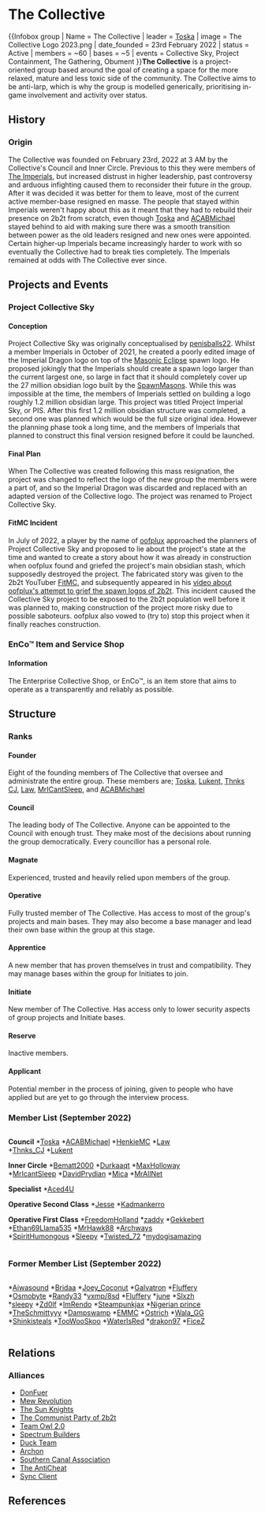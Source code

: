 # The Collective

{{Infobox group
| Name = The Collective
| leader = [Toska](https://2b2t.miraheze.org/wiki/Toska)
| image = The Collective Logo 2023.png
| date_founded = 23rd February 2022
| status = Active
| members = ~60
| bases = ~5
| events = Collective Sky, Project Containment, The Gathering, Obument
}}**The Collective** is a project-oriented group based around the goal of creating a space for the more relaxed, mature and less toxic side of the community. The Collective aims to be anti-larp, which is why the group is modelled generically, prioritising in-game involvement and activity over status.

## History
### Origin
The Collective was founded on February 23rd, 2022 at 3 AM by the Collective's Council and Inner Circle. Previous to this they were members of [The Imperials](https://2b2t.miraheze.org/wiki/The_Imperials), but increased distrust in higher leadership, past controversy and arduous infighting caused them to reconsider their future in the group. After it was decided it was better for them to leave, most of the current active member-base resigned en masse. The people that stayed within Imperials weren't happy about this as it meant that they had to rebuild their presence on 2b2t from scratch, even though [Toska](https://2b2t.miraheze.org/wiki/Toska) and [ACABMichael](https://2b2t.miraheze.org/wiki/ACABMichael) stayed behind to aid with making sure there was a smooth transition between power as the old leaders resigned and new ones were appointed. Certain higher-up Imperials became increasingly harder to work with so eventually the Collective had to break ties completely. The Imperials remained at odds with The Collective ever since.

## Projects and Events
### Project Collective Sky
#### Conception
Project Collective Sky was originally conceptualised by [penisballs22](https://2b2t.miraheze.org/wiki/penisballs22). Whilst a member Imperials in October of 2021, he created a poorly edited image of the Imperial Dragon logo on top of the [Masonic Eclipse](https://2b2t.miraheze.org/wiki/The_Masonic_Eclipse) spawn logo. He proposed jokingly that the Imperials should create a spawn logo larger than the current largest one, so large in fact that it should completely cover up the 27 million obsidian logo built by the [SpawnMasons](https://2b2t.miraheze.org/wiki/SpawnMasons). While this was impossible at the time, the members of Imperials settled on building a logo roughly 1.2 million obsidian large. This project was titled Project Imperial Sky, or PIS. After this first 1.2 million obsidian structure was completed, a second one was planned which would be the full size original idea. However the planning phase took a long time, and the members of Imperials that planned to construct this final version resigned before it could be launched.

#### Final Plan
When The Collective was created following this mass resignation, the project was changed to reflect the logo of the new group the members were a part of, and so the Imperial Dragon was discarded and replaced with an adapted version of the Collective logo. The project was renamed to Project Collective Sky.

#### FitMC Incident
In July of 2022, a player by the name of [oofplux](https://2b2t.miraheze.org/wiki/oofplux) approached the planners of Project Collective Sky and proposed to lie about the project's state at the time and wanted to create a story about how it was already in construction when oofplux found and griefed the project's main obsidian stash, which supposedly destroyed the project. The fabricated story was given to the 2b2t YouTuber [FitMC](https://2b2t.miraheze.org/wiki/Fit), and subsequently appeared in his [video about oofplux's attempt to grief the spawn logos of 2b2t](https://www.youtube.com/watch?v=jIhgSccZ1OQ). This incident caused the Collective Sky project to be exposed to the 2b2t population well before it was planned to, making construction of the project more risky due to possible saboteurs. oofplux also vowed to (try to) stop this project when it finally reaches construction.

### EnCo™ Item and Service Shop
#### Information
The Enterprise Collective Shop, or EnCo™, is an item store that aims to operate as a transparently and reliably as possible.

## Structure
### Ranks
#### Founder
Eight of the founding members of The Collective that oversee and administrate the entire group. These members are; [Toska](https://2b2t.miraheze.org/wiki/Toska), [Lukent,](https://2b2t.miraheze.org/wiki/Lukent) [Thnks CJ](https://2b2t.miraheze.org/wiki/Thnks_CJ), [Law](https://2b2t.miraheze.org/wiki/Law), [MrICantSleep](https://2b2t.miraheze.org/wiki/MrICantSleep), and [ACABMichael](https://2b2t.miraheze.org/wiki/ACABMichael)

#### Council
The leading body of The Collective. Anyone can be appointed to the Council with enough trust. They make most of the decisions about running the group democratically. Every councillor has a personal role.

#### Magnate
Experienced, trusted and heavily relied upon members of the group.

#### Operative
Fully trusted member of The Collective. Has access to most of the group's projects and main bases. They may also become a base manager and lead their own base within the group at this stage.

#### Apprentice
A new member that has proven themselves in trust and compatibility. They may manage bases within the group for Initiates to join.

#### Initiate
New member of The Collective. Has access only to lower security aspects of group projects and Initiate bases.

#### Reserve
Inactive members.

#### Applicant
Potential member in the process of joining, given to people who have applied but are yet to go through the interview process.

### Member List (September 2022)
<div class="mw-collapsible mw-collapsed" style="width:400px; overflow:auto;">
<div class="mw-collapsible-content">

**Council**
*[Toska](https://2b2t.miraheze.org/wiki/Toska)
*[ACABMichael](https://2b2t.miraheze.org/wiki/ACABMichael)
*[HenkieMC](https://2b2t.miraheze.org/wiki/HenkieMC)
*[Law](https://2b2t.miraheze.org/wiki/Law)
*[Thnks_CJ](https://2b2t.miraheze.org/wiki/Thnks_CJ)
*[Lukent](https://2b2t.miraheze.org/wiki/Lukent)

**Inner Circle**
*[Bematt2000](https://2b2t.miraheze.org/wiki/Bematt2000)
*[Durkaaqt](https://2b2t.miraheze.org/wiki/Durkaaqt)
*[MaxHolloway](https://2b2t.miraheze.org/wiki/MaxHolloway)
*[MrIcantSleep](https://2b2t.miraheze.org/wiki/MrIcantSleep)
*[DavidPrydian](https://2b2t.miraheze.org/wiki/DavidPrydian)
*[Mica](https://2b2t.miraheze.org/wiki/MicaSlash)
*[MrAllNet](https://2b2t.miraheze.org/wiki/MrAllNet)

**Specialist**
*[Aced4U](https://2b2t.miraheze.org/wiki/Aced4)

**Operative Second Class**
*[Jesse](https://2b2t.miraheze.org/wiki/Jesse)
*[Kadmankerro](https://2b2t.miraheze.org/wiki/Kadmankerro)

**Operative First Class**
*[FreedomHolland](https://2b2t.miraheze.org/wiki/FreedomHolland)
*[zaddy](https://2b2t.miraheze.org/wiki/zaddy)
*[Gekkebert](https://2b2t.miraheze.org/wiki/Gekkebert)
*[Ethan69Llama535](https://2b2t.miraheze.org/wiki/Ethan69Llama535)
*[MrHawk88](https://2b2t.miraheze.org/wiki/MrHawk88)
*[Archways](https://2b2t.miraheze.org/wiki/Archways)
*[SpiritHumongous](https://2b2t.miraheze.org/wiki/SpiritHumongous)
*[Sleepy](https://2b2t.miraheze.org/wiki/Sleepy)
*[Twisted_72](https://2b2t.miraheze.org/wiki/Twisted_72)
*[mydogisamazing](https://2b2t.miraheze.org/wiki/mydogisamazing)

</div></div>

### Former Member List (September 2022)
<div class="mw-collapsible mw-collapsed" style="width:400px; overflow:auto;">
<div class="mw-collapsible-content">

*[Aiwasound](https://2b2t.miraheze.org/wiki/Aiwasound)
*[Bridaa](https://2b2t.miraheze.org/wiki/Bridaa)
*[Joey_Coconut](https://2b2t.miraheze.org/wiki/Joey_Coconut)
*[Galvatron](https://2b2t.miraheze.org/wiki/Galvatron)
*[Fluffery](https://2b2t.miraheze.org/wiki/Fluffery)
*[Osmobyte](https://2b2t.miraheze.org/wiki/Osmobyte)
*[Randy33](https://2b2t.miraheze.org/wiki/Randy33)
*[vxmp/8sd](https://2b2t.miraheze.org/wiki/vxmp%2F8sd)
*[Fluffery](https://2b2t.miraheze.org/wiki/Fluffery)
*[june](https://2b2t.miraheze.org/wiki/june)
*[Slxzh](https://2b2t.miraheze.org/wiki/Slxzh)
*[sleepy](https://2b2t.miraheze.org/wiki/sleepy)
*[Zd0lf](https://2b2t.miraheze.org/wiki/Zd0lf)
*[ImRendo](https://2b2t.miraheze.org/wiki/ImRendo)
*[Steampunkjax](https://2b2t.miraheze.org/wiki/Steampunkjax)
*[Nigerian prince](https://2b2t.miraheze.org/wiki/Nigerianprince)
*[TheSchmittyyy](https://2b2t.miraheze.org/wiki/TheSchmittyyy)
*[Dampswamp](https://2b2t.miraheze.org/wiki/Dampswamp)
*[EMMC](https://2b2t.miraheze.org/wiki/EMMC)
*[Ostrich](https://2b2t.miraheze.org/wiki/Ostrich)
*[Wala_GG](https://2b2t.miraheze.org/wiki/Wala_GG)
*[Shinkisteals](https://2b2t.miraheze.org/wiki/Shinkisteals)
*[TooWooSkoo](https://2b2t.miraheze.org/wiki/TooWooSkoo)
*[WaterIsRed](https://2b2t.miraheze.org/wiki/WaterIsRed)
*[drakon97](https://2b2t.miraheze.org/wiki/drakon97)
*[FiceZ](https://2b2t.miraheze.org/wiki/FiceZ)

</div></div>

## Relations
### Alliances
* [DonFuer](https://2b2t.miraheze.org/wiki/DonFuer)
* [Mew Revolution](https://2b2t.miraheze.org/wiki/Mew_Revolution)
* [The Sun Knights](https://2b2t.miraheze.org/wiki/The_Sun_Knights)
* [The Communist Party of 2b2t](https://2b2t.miraheze.org/wiki/The_Communist_Party_of_2b2t)
* [Team Owl 2.0](https://2b2t.miraheze.org/wiki/Team_Owl_2.0)
* [Spectrum Builders](https://2b2t.miraheze.org/wiki/Spectrum_Builders)
* [Duck Team](https://2b2t.miraheze.org/wiki/Duck_Team)
* [Archon](https://2b2t.miraheze.org/wiki/Archon)
* [Southern Canal Association](https://2b2t.miraheze.org/wiki/Southern_Canal_Association)
* [The AntiCheat](https://2b2t.miraheze.org/wiki/The_AntiCheat)
* [Sync Client](https://2b2t.miraheze.org/wiki/Sync_Client)

## References